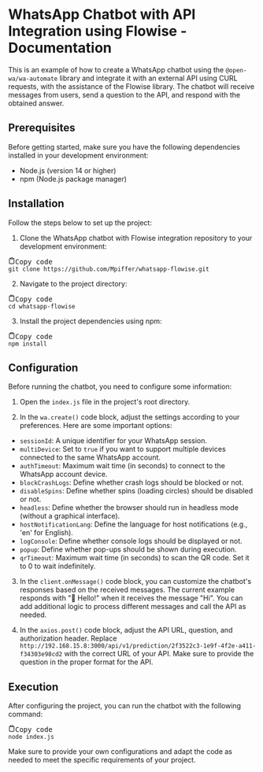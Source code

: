<html>
<body>
<div><h1>WhatsApp Chatbot with API Integration using Flowise - Documentation</h1></div>
<div><p>This is an example of how to create a WhatsApp chatbot using the <code>@open-wa/wa-automate</code> library and integrate it with an external API using CURL requests, with the assistance of the Flowise library. The chatbot will receive messages from users, send a question to the API, and respond with the obtained answer.</p></div>
<div><h2>Prerequisites</h2></div>
<div><p>Before getting started, make sure you have the following dependencies installed in your development environment:</p></div>
<div><ul><li>Node.js (version 14 or higher)</li><li>npm (Node.js package manager)</li></ul></div>
<div><h2>Installation</h2></div>
<div><p>Follow the steps below to set up the project:</p></div>
<div><ol><li>Clone the WhatsApp chatbot with Flowise integration repository to your development environment:</li></ol></div>
<div><pre><div class="bg-black rounded-md mb-4"><div class="flex items-center relative text-gray-200 bg-gray-800 px-4 py-2 text-xs font-sans justify-between rounded-t-md"><svg stroke="currentColor" fill="none" stroke-width="2" viewBox="0 0 24 24" stroke-linecap="round" stroke-linejoin="round" class="h-4 w-4" height="1em" width="1em" xmlns="http://www.w3.org/2000/svg"><path d="M16 4h2a2 2 0 0 1 2 2v14a2 2 0 0 1-2 2H6a2 2 0 0 1-2-2V6a2 2 0 0 1 2-2h2"></path><rect x="8" y="2" width="8" height="4" rx="1" ry="1"></rect></svg>Copy code</button></div><div class="p-4 overflow-y-auto print:overflow-visible"><code class="!whitespace-pre hljs language-bash">git <span class="hljs-built_in">clone</span> https://github.com/Mpiffer/whatsapp-flowise.git
</code></div></div></pre></div>
<div><ol start="2"><li>Navigate to the project directory:</li></ol></div>
<div><pre><div class="bg-black rounded-md mb-4"><div class="flex items-center relative text-gray-200 bg-gray-800 px-4 py-2 text-xs font-sans justify-between rounded-t-md"><svg stroke="currentColor" fill="none" stroke-width="2" viewBox="0 0 24 24" stroke-linecap="round" stroke-linejoin="round" class="h-4 w-4" height="1em" width="1em" xmlns="http://www.w3.org/2000/svg"><path d="M16 4h2a2 2 0 0 1 2 2v14a2 2 0 0 1-2 2H6a2 2 0 0 1-2-2V6a2 2 0 0 1 2-2h2"></path><rect x="8" y="2" width="8" height="4" rx="1" ry="1"></rect></svg>Copy code</button></div><div class="p-4 overflow-y-auto print:overflow-visible"><code class="!whitespace-pre hljs language-bash"><span class="hljs-built_in">cd</span> whatsapp-flowise
</code></div></div></pre></div>
<div><ol start="3"><li>Install the project dependencies using npm:</li></ol></div>
<div><pre><div class="bg-black rounded-md mb-4"><div class="flex items-center relative text-gray-200 bg-gray-800 px-4 py-2 text-xs font-sans justify-between rounded-t-md"><svg stroke="currentColor" fill="none" stroke-width="2" viewBox="0 0 24 24" stroke-linecap="round" stroke-linejoin="round" class="h-4 w-4" height="1em" width="1em" xmlns="http://www.w3.org/2000/svg"><path d="M16 4h2a2 2 0 0 1 2 2v14a2 2 0 0 1-2 2H6a2 2 0 0 1-2-2V6a2 2 0 0 1 2-2h2"></path><rect x="8" y="2" width="8" height="4" rx="1" ry="1"></rect></svg>Copy code</button></div><div class="p-4 overflow-y-auto print:overflow-visible"><code class="!whitespace-pre hljs language-bash">npm install
</code></div></div></pre></div>
<div><h2>Configuration</h2></div>
<div><p>Before running the chatbot, you need to configure some information:</p></div>
<div><ol><li><p>Open the <code>index.js</code> file in the project's root directory.</p></li><li><p>In the <code>wa.create()</code> code block, adjust the settings according to your preferences. Here are some important options:</p></li></ol></div>
<div><ul><li><code>sessionId</code>: A unique identifier for your WhatsApp session.</li><li><code>multiDevice</code>: Set to <code>true</code> if you want to support multiple devices connected to the same WhatsApp account.</li><li><code>authTimeout</code>: Maximum wait time (in seconds) to connect to the WhatsApp account device.</li><li><code>blockCrashLogs</code>: Define whether crash logs should be blocked or not.</li><li><code>disableSpins</code>: Define whether spins (loading circles) should be disabled or not.</li><li><code>headless</code>: Define whether the browser should run in headless mode (without a graphical interface).</li><li><code>hostNotificationLang</code>: Define the language for host notifications (e.g., 'en' for English).</li><li><code>logConsole</code>: Define whether console logs should be displayed or not.</li><li><code>popup</code>: Define whether pop-ups should be shown during execution.</li><li><code>qrTimeout</code>: Maximum wait time (in seconds) to scan the QR code. Set it to 0 to wait indefinitely.</li></ul></div>
<div><ol start="3"><li><p>In the <code>client.onMessage()</code> code block, you can customize the chatbot's responses based on the received messages. The current example responds with "👋 Hello!" when it receives the message "Hi". You can add additional logic to process different messages and call the API as needed.</p></li><li><p>In the <code>axios.post()</code> code block, adjust the API URL, question, and authorization header. Replace <code>http://192.168.15.8:3000/api/v1/prediction/2f3522c3-1e9f-4f2e-a411-f34303e98cd2</code> with the correct URL of your API. Make sure to provide the question in the proper format for the API.</p></li></ol></div>
<div><h2>Execution</h2></div>
<div><p>After configuring the project, you can run the chatbot with the following command:</p></div>
<div><pre><div class="bg-black rounded-md mb-4"><div class="flex items-center relative text-gray-200 bg-gray-800 px-4 py-2 text-xs font-sans justify-between rounded-t-md"><svg stroke="currentColor" fill="none" stroke-width="2" viewBox="0 0 24 24" stroke-linecap="round" stroke-linejoin="round" class="h-4 w-4" height="1em" width="1em" xmlns="http://www.w3.org/2000/svg"><path d="M16 4h2a2 2 0 0 1 2 2v14a2 2 0 0 1-2 2H6a2 2 0 0 1-2-2V6a2 2 0 0 1 2-2h2"></path><rect x="8" y="2" width="8" height="4" rx="1" ry="1"></rect></svg>Copy code</button></div><div class="p-4 overflow-y-auto print:overflow-visible"><code class="!whitespace-pre hljs language-bash">node index.js
</code></div></div></pre></div>
<div><p>Make sure to provide your own configurations and adapt the code as needed to meet the specific requirements of your project.</p></div>
</body>
</html>
